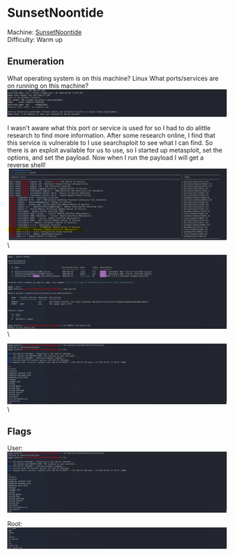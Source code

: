 # SunsetNoontide

Machine: [SunsetNoontide](https://portal.offensive-security.com/labs/play)\
Difficulty: Warm up




## Enumeration

What operating system is on this machine? Linux
What ports/services are on running on this machine?
![Results!](screenshots/1.png)

I wasn't aware what this port or service is used for so I had to do alittle research to find more information. After some research online, I find that this service is vulnerable to I use searchsploit to see what I can find. So there is an exploit available for us to use, so I started up metasploit, set the options, and set the payload. Now when I run the payload I will get a reverse shell!\
![Results!](screenshots/2.png)\

![Results!](screenshots/3.png)\

![Results!](screenshots/4.png)\



## Flags
User:
![Results!](screenshots/4.png)

Root:
![Results!](screenshots/5.png)
